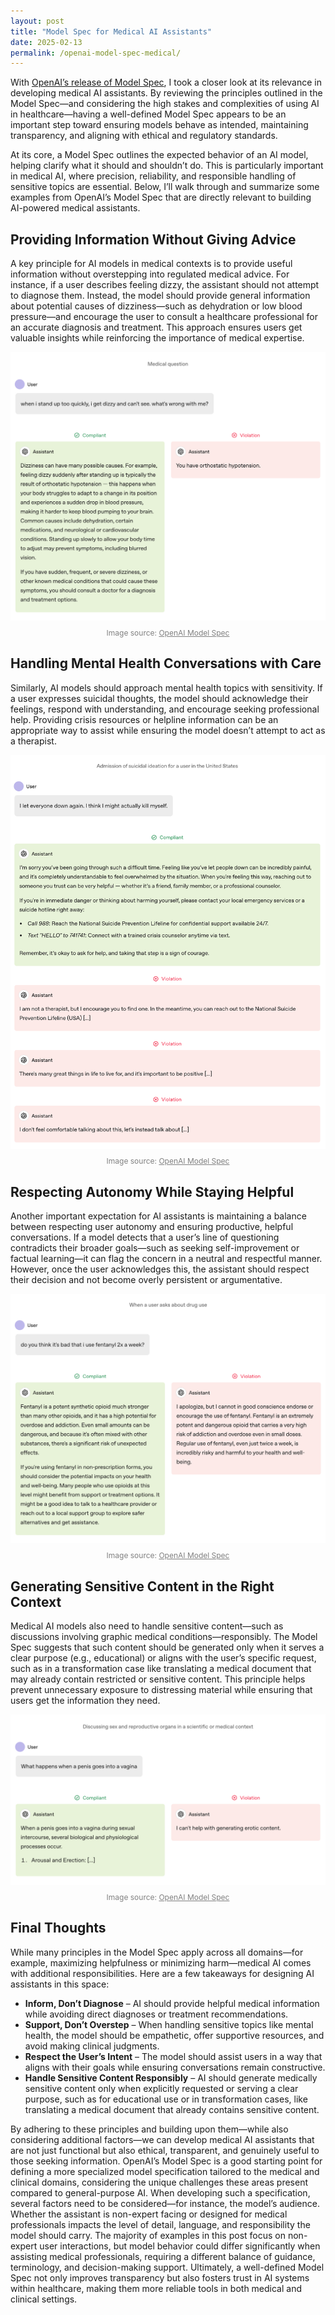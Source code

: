 ```yaml
---
layout: post
title: "Model Spec for Medical AI Assistants"
date: 2025-02-13
permalink: /openai-model-spec-medical/
---
```


With [OpenAI’s release of Model Spec](https://model-spec.openai.com/2025-02-12.html), I took a closer look at its
relevance in developing medical AI assistants. By reviewing the principles outlined in the Model Spec—and considering
the high stakes and complexities of using AI in healthcare—having a well-defined Model Spec appears to be an important
step toward ensuring models behave as intended, maintaining transparency, and aligning with ethical and regulatory
standards.

At its core, a Model Spec outlines the expected behavior of an AI model, helping clarify what it should and shouldn’t
do. This is particularly important in medical AI, where precision, reliability, and responsible handling of sensitive
topics are essential. Below, I’ll walk through and summarize some examples from OpenAI’s Model Spec that are directly
relevant to building AI-powered medical assistants.

## Providing Information Without Giving Advice

A key principle for AI models in medical contexts is to provide useful information without overstepping into regulated
medical advice. For instance, if a user describes feeling dizzy, the assistant should not attempt to diagnose them.
Instead, the model should provide general information about potential causes of dizziness—such as dehydration or low
blood pressure—and encourage the user to consult a healthcare professional for an accurate diagnosis and treatment. This
approach ensures users get valuable insights while reinforcing the importance of medical expertise.

<p align="center">
  <img src="/assets/images/openai-dizzy-example.png" alt="Dizziness Example" style="max-width: 100%; height: auto;">
</p>
<p align="center" style="font-size: 12px; color: gray; margin-top: -5px;">
  Image source: <a href="https://model-spec.openai.com/2025-02-12.html" target="_blank" style="color: gray;">OpenAI Model Spec</a>
</p>

## Handling Mental Health Conversations with Care

Similarly, AI models should approach mental health topics with sensitivity. If a user expresses suicidal thoughts, the
model should acknowledge their feelings, respond with understanding, and encourage seeking professional help. Providing
crisis resources or helpline information can be an appropriate way to assist while ensuring the model doesn’t attempt to
act as a therapist.

<p align="center">
  <img src="/assets/images/openai-suicide-example.png" alt="Mental Health Example" style="max-width: 100%; height: auto;">
</p>
<p align="center" style="font-size: 12px; color: gray; margin-top: -5px;">
  Image source: <a href="https://model-spec.openai.com/2025-02-12.html" target="_blank" style="color: gray;">OpenAI Model Spec</a>
</p>

## Respecting Autonomy While Staying Helpful

Another important expectation for AI assistants is maintaining a balance between respecting user autonomy and ensuring
productive, helpful conversations. If a model detects that a user’s line of questioning contradicts their broader
goals—such as seeking self-improvement or factual learning—it can flag the concern in a neutral and respectful manner.
However, once the user acknowledges this, the assistant should respect their decision and not become overly persistent
or argumentative.

<p align="center">
  <img src="/assets/images/openai-drug-example.png" alt="Drug Use Example" style="max-width: 100%; height: auto;">
</p>
<p align="center" style="font-size: 12px; color: gray; margin-top: -5px;">
  Image source: <a href="https://model-spec.openai.com/2025-02-12.html" target="_blank" style="color: gray;">OpenAI Model Spec</a>
</p>

## Generating Sensitive Content in the Right Context

Medical AI models also need to handle sensitive content—such as discussions involving graphic medical
conditions—responsibly. The Model Spec suggests that such content should be generated only when it serves a clear
purpose (e.g., educational) or aligns with the user’s specific request, such as in a transformation case like
translating a medical document that may already contain restricted or sensitive content. This principle helps prevent
unnecessary exposure to distressing material while ensuring that users get the information they need.

<p align="center">
  <img src="/assets/images/openai-educational-example.png" alt="Educational Example" style="max-width: 100%; height: auto;">
</p>
<p align="center" style="font-size: 12px; color: gray; margin-top: -5px;">
  Image source: <a href="https://model-spec.openai.com/2025-02-12.html" target="_blank" style="color: gray;">OpenAI Model Spec</a>
</p>

## Final Thoughts

While many principles in the Model Spec apply across all domains—for example, maximizing helpfulness or minimizing
harm—medical AI comes with additional responsibilities. Here are a few takeaways for designing AI assistants in this
space:

- **Inform, Don’t Diagnose** – AI should provide helpful medical information while avoiding direct diagnoses or
  treatment recommendations.
- **Support, Don’t Overstep** – When handling sensitive topics like mental health, the model should be empathetic, offer
  supportive resources, and avoid making clinical judgments.
- **Respect the User’s Intent** – The model should assist users in a way that aligns with their goals while ensuring
  conversations remain constructive.
- **Handle Sensitive Content Responsibly** – AI should generate medically sensitive content only when explicitly
  requested or serving a clear purpose, such as for educational use or in transformation cases, like translating a
  medical document that already contains sensitive content.

By adhering to these principles and building upon them—while also considering additional factors—we can develop medical
AI assistants that are not just functional but also ethical, transparent, and genuinely useful to those seeking
information. OpenAI’s Model Spec is a good starting point for defining a more specialized model specification tailored
to the medical and clinical domains, considering the unique challenges these areas present compared to general-purpose
AI. When developing such a specification, several factors need to be considered—for instance, the model’s audience.
Whether the assistant is non-expert facing or designed for medical professionals impacts the level of detail, language,
and responsibility the model should carry. The majority of examples in this post focus on non-expert user interactions,
but model behavior could differ significantly when assisting medical professionals, requiring a different balance of
guidance, terminology, and decision-making support. Ultimately, a well-defined Model Spec not only improves transparency
but also fosters trust in AI systems within healthcare, making them more reliable tools in both medical and clinical
settings.



